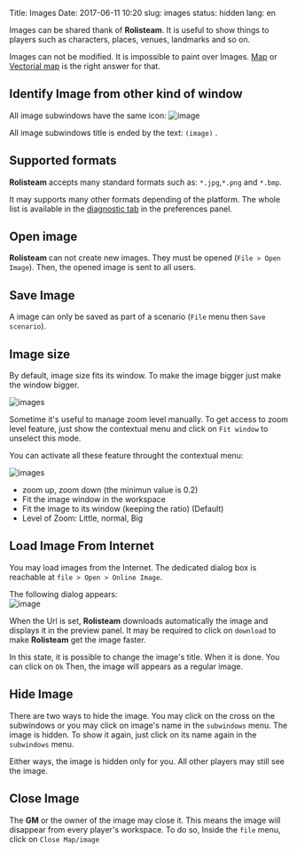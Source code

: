 Title: Images
Date: 2017-06-11 10:20
slug: images
status: hidden
lang: en


Images can be shared thank of **Rolisteam**. 
It is useful to show things to players such as characters, places, venues, landmarks and so on.

Images can not be modified. It is impossible to paint over Images.
[Map]({filename}05_maps.md) or [Vectorial map]({filename}11_vectorial_map.md) is the right answer for that. 

## Identify Image from other kind of window

All image subwindows have the same icon: 
![image]({filename}icons/image.png})

All image subwindows title is ended by the text: `(image)` .


## Supported formats

**Rolisteam** accepts many standard formats such as: `*.jpg`,`*.png` and `*.bmp`.

It may supports many other formats depending of the platform. The whole list is available in the [diagnostic tab]({filename}10_preferences.md}) in the preferences panel.

## Open image

**Rolisteam** can not create new images. They must be opened (`File > Open Image`).
Then, the opened image is sent to all users.

## Save Image

A image can only be saved as part of a scenario (`File` menu then `Save scenario`).

## Image size


By default, image size fits its window. To make the image bigger just make the window bigger. 

![images]({filename}movies/image_windows.jpg)


Sometime it's useful to manage zoom level manually. To get access to zoom level feature, just show the contextual menu and click on `Fit window` to unselect this mode.

You can activate all these feature throught the contextual menu:

![images]({filename}images/image_context_menu.jpg)

-   zoom up, zoom down (the minimun value is 0.2)
-   Fit the image window in the workspace
-   Fit the image to its window (keeping the ratio) (Default)
-   Level of Zoom: Little, normal, Big

## Load Image From Internet

You may load images from the Internet. 
The dedicated dialog box is reachable at `file > Open > Online Image`.  

The following dialog appears:  
![image]({filename}/images/tuto/07_load_image_from_internet2_en.jpg)

When the Url is set, **Rolisteam** downloads automatically the image and displays it in the preview panel. It may be required to click on `download` to make **Rolisteam** get the image faster.

In this state, it is possible to change the image's title. When it is done. You can click on `Ok`
Then, the image will appears as a regular image.

## Hide Image

There are two ways to hide the image. You may click on the cross on the subwindows or you may click on image's name in the `subwindows` menu.
The image is hidden. To show it again, just click on its name again in the `subwindows` menu.

Either ways, the image is hidden only for you. All other players may still see the image.

## Close Image

The **GM** or the owner of the image may close it.
This means the image will disappear from every player's workspace.
To do so, Inside the `file` menu, click on `Close Map/image` 


